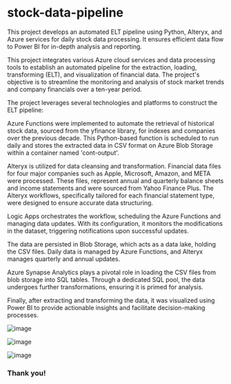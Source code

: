 # stock-data-pipeline
This project develops an automated ELT pipeline using Python, Alteryx, and Azure services for daily stock data processing. It ensures efficient data flow to Power BI for in-depth analysis and reporting.

This project integrates various Azure cloud services and data processing tools to establish an automated pipeline for the extraction, loading, transforming (ELT), and visualization of financial data. The project's objective is to streamline the monitoring and analysis of stock market trends and company financials over a ten-year period.

The project leverages several technologies and platforms to construct the ELT pipeline:

Azure Functions were implemented to automate the retrieval of historical stock data, sourced from the yfinance library, for indexes and companies over the previous decade. This Python-based function is scheduled to run daily and stores the extracted data in CSV format on Azure Blob Storage within a container named 'cont-output'.

Alteryx is utilized for data cleansing and transformation. Financial data files for four major companies such as Apple, Microsoft, Amazon, and META were processed. These files, represent annual and quarterly balance sheets and income statements and were sourced from Yahoo Finance Plus. The Alteryx workflows, specifically tailored for each financial statement type, were designed to ensure accurate data structuring.

Logic Apps orchestrates the workflow, scheduling the Azure Functions and managing data updates. With its configuration, it monitors the modifications in the dataset, triggering notifications upon successful updates.

The data are persisted in Blob Storage, which acts as a data lake, holding the CSV files. Daily data is managed by Azure Functions, and Alteryx manages quarterly and annual updates.

Azure Synapse Analytics plays a pivotal role in loading the CSV files from blob storage into SQL tables. Through a dedicated SQL pool, the data undergoes further transformations, ensuring it is primed for analysis.

Finally, after extracting and transforming the data, it was visualized using Power BI to provide actionable insights and facilitate decision-making processes.

![image](https://github.com/khushishetty22/stock-data-pipeline/assets/79108604/cdf817a4-5b0e-4284-9da8-b8824a7dc7b7)

![image](https://github.com/khushishetty22/stock-data-pipeline/assets/79108604/12277def-14c8-4ef9-9c3f-5342e90e5e4f)

![image](https://github.com/khushishetty22/stock-data-pipeline/assets/79108604/363f0492-2e70-4222-a180-d1a178ca40a8)


### Thank you!





